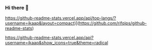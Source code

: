 ### Hi there 👋

<!--
**Ikaap/ikaap** is a ✨ _special_ ✨ repository because its `README.md` (this file) appears on your GitHub profile.

Here are some ideas to get you started:

- 🔭 I’m currently working on ...
- 🌱 I’m currently learning ...
- 👯 I’m looking to collaborate on ...
- 🤔 I’m looking for help with ...
- 💬 Ask me about ...
- 📫 How to reach me: ...
- 😄 Pronouns: ...
- ⚡ Fun fact: ...
-->
https://github-readme-stats.vercel.app/api/top-langs/?username=ikaap&layout=compact)](https://github.com/rifqips/github-readme-stats)

https://github-readme-stats.vercel.app/api?username=ikaap&show_icons=true&theme=radical
